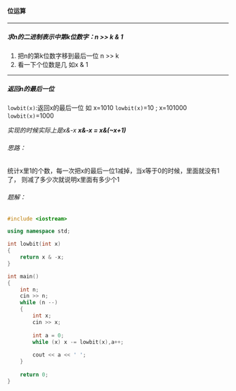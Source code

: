 #### 位运算

-----

##### 求n的二进制表示中第k位数字：n >> k & 1

1. 把n的第k位数字移到最后一位  n >> k
2. 看一下个位数是几  如x & 1

------

#####  返回n的最后一位

`lowbit(x)`:返回x的最后一位   如  x=1010  `lowbit(x)`=10  ;  x=101000  `lowbit(x)`=1000

*实现的时候实际上是x&-x    **x&-x = x&(~x+1)***

###### 思路：

统计x里1的个数，每一次把x的最后一位1减掉，当x等于0的时候，里面就没有1了，
则减了多少次就说明x里面有多少个1

###### 题解：

```c++
#include <iostream>

using namespace std;

int lowbit(int x)
{
    return x & -x;
}

int main()
{
    int n;
    cin >> n;
    while (n --)
    {
        int x;
        cin >> x;
        
        int a = 0;
        while (x) x -= lowbit(x),a++;
        
        cout << a << ' ';
    }
    
    return 0;
}
```

